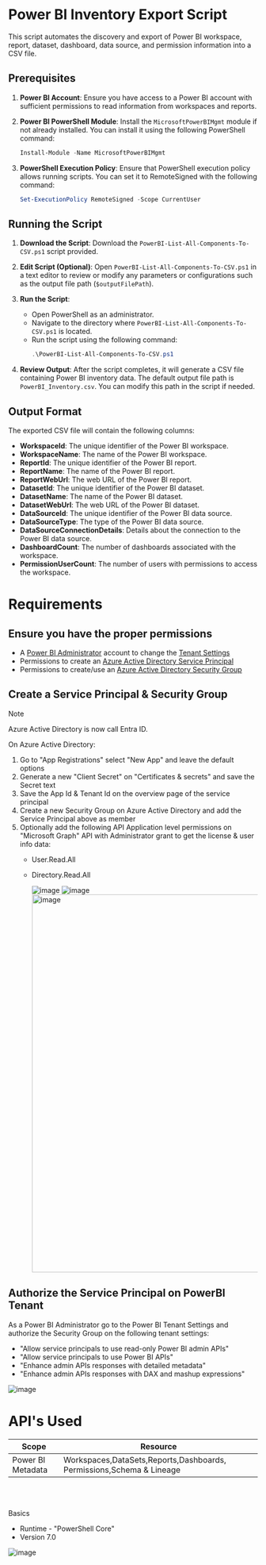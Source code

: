 
# Power BI Inventory Export Script

This script automates the discovery and export of Power BI workspace, report, dataset, dashboard, data source, and permission information into a CSV file.

## Prerequisites

1. **Power BI Account**: Ensure you have access to a Power BI account with sufficient permissions to read information from workspaces and reports.
   
2. **Power BI PowerShell Module**: Install the `MicrosoftPowerBIMgmt` module if not already installed. You can install it using the following PowerShell command:
   ```powershell
   Install-Module -Name MicrosoftPowerBIMgmt

3. **PowerShell Execution Policy**: Ensure that PowerShell execution policy allows running scripts. You can set it to RemoteSigned with the following command:
    ```powershell
    Set-ExecutionPolicy RemoteSigned -Scope CurrentUser


## Running the Script

1. **Download the Script**: Download the `PowerBI-List-All-Components-To-CSV.ps1` script provided.

2. **Edit Script (Optional)**: Open `PowerBI-List-All-Components-To-CSV.ps1` in a text editor to review or modify any parameters or configurations such as the output file path (`$outputFilePath`).

3. **Run the Script**:
   - Open PowerShell as an administrator.
   - Navigate to the directory where `PowerBI-List-All-Components-To-CSV.ps1` is located.
   - Run the script using the following command:
     ```powershell
     .\PowerBI-List-All-Components-To-CSV.ps1
     ```

4. **Review Output**: After the script completes, it will generate a CSV file containing Power BI inventory data. The default output file path is `PowerBI_Inventory.csv`. You can modify this path in the script if needed.


## Output Format

The exported CSV file will contain the following columns:

- **WorkspaceId**: The unique identifier of the Power BI workspace.
- **WorkspaceName**: The name of the Power BI workspace.
- **ReportId**: The unique identifier of the Power BI report.
- **ReportName**: The name of the Power BI report.
- **ReportWebUrl**: The web URL of the Power BI report.
- **DatasetId**: The unique identifier of the Power BI dataset.
- **DatasetName**: The name of the Power BI dataset.
- **DatasetWebUrl**: The web URL of the Power BI dataset.
- **DataSourceId**: The unique identifier of the Power BI data source.
- **DataSourceType**: The type of the Power BI data source.
- **DataSourceConnectionDetails**: Details about the connection to the Power BI data source.
- **DashboardCount**: The number of dashboards associated with the workspace.
- **PermissionUserCount**: The number of users with permissions to access the workspace.



# Requirements

## Ensure you have the proper permissions

- A [Power BI Administrator](https://docs.microsoft.com/en-us/power-bi/admin/service-admin-role) account to change the [Tenant Settings](https://docs.microsoft.com/en-us/power-bi/guidance/admin-tenant-settings)
- Permissions to create an [Azure Active Directory Service Principal](https://docs.microsoft.com/en-us/azure/active-directory/develop/howto-create-service-principal-portal) 
- Permissions to create/use an [Azure Active Directory Security Group](https://docs.microsoft.com/en-us/azure/active-directory/fundamentals/active-directory-groups-create-azure-portal)

## Create a Service Principal & Security Group

> [!NOTE]  
> Azure Active Directory is now call Entra ID.

On Azure Active Directory:

1. Go to "App Registrations" select "New App" and leave the default options
2. Generate a new "Client Secret" on "Certificates & secrets" and save the Secret text
3. Save the App Id & Tenant Id on the overview page of the service principal
4. Create a new Security Group on Azure Active Directory and add the Service Principal above as member
5. Optionally add the following API Application level permissions on "Microsoft Graph" API with Administrator grant to get the license & user info data:
    - User.Read.All
    - Directory.Read.All

        ![image](https://user-images.githubusercontent.com/10808715/142396742-2d0b6de9-95ef-4b2a-8ca9-23c9f1527fa9.png)
        ![image](./Images/SP_APIPermission_Directory.png)
        <img width="762" alt="image" src="https://user-images.githubusercontent.com/10808715/169350157-a9ccb47d-2c65-4b1a-80a1-757b9b02536d.png">


## Authorize the Service Principal on PowerBI Tenant

As a Power BI Administrator go to the Power BI Tenant Settings and authorize the Security Group on the following tenant settings:

- "Allow service principals to use read-only Power BI admin APIs"
- "Allow service principals to use Power BI APIs"
- "Enhance admin APIs responses with detailed metadata"
- "Enhance admin APIs responses with DAX and mashup expressions"

![image](https://user-images.githubusercontent.com/10808715/142396547-d7ca63e4-929c-4d8f-81c1-70c8bb6452af.png)

# API's Used

| Scope      | Resource |
| ----------- | -------- |
| Power BI Metadata  | Workspaces,DataSets,Reports,Dashboards,  Permissions,Schema & Lineage|

<br>
<br>

Basics
- Runtime - "PowerShell Core"
- Version 7.0

![image](https://user-images.githubusercontent.com/10808715/138612825-d6a18c1f-f6fd-429d-b96f-a9d9b867a3ee.png)

